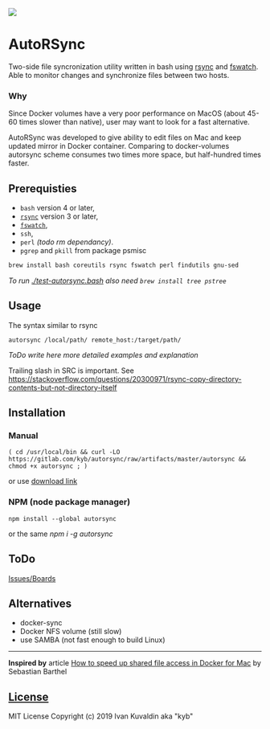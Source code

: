 [![](https://gitlab.com/kyb/autorsync/badges/master/pipeline.svg)](https://gitlab.com/kyb/autorsync/pipelines?scope=branches)

# AutoRSync
Two-side file syncronization utility written in bash using [rsync](https://rsync.samba.org/) and [fswatch](https://github.com/emcrisostomo/fswatch).
Able to monitor changes and synchronize files between two hosts.

### Why
Since Docker volumes have a very poor performance on MacOS (about 45-60 times slower than native), 
user may want to look for a fast alternative.

AutoRSync was developed to give ability to edit files on Mac and keep updated mirror in Docker container.
Comparing to docker-volumes autorsync scheme consumes two times more space, but half-hundred times faster. 

## Prerequisties
*  `bash` version 4 or later, 
*  [`rsync`](https://rsync.samba.org/) version 3 or later,
*  [`fswatch`](https://github.com/emcrisostomo/fswatch), 
*  `ssh`, 
*  `perl` *(todo rm dependancy)*.
*  `pgrep` and `pkill` from package psmisc

```sh
brew install bash coreutils rsync fswatch perl findutils gnu-sed
```
*To run [./test-autorsync.bash](./test-autorsync.bash) also need `brew install tree pstree`*

## Usage
The syntax similar to rsync
```
autorsync /local/path/ remote_host:/target/path/
```
*ToDo write here more detailed examples and explanation*

Trailing slash in SRC is important. See https://stackoverflow.com/questions/20300971/rsync-copy-directory-contents-but-not-directory-itself

## Installation

### Manual

    ( cd /usr/local/bin && curl -LO https://gitlab.com/kyb/autorsync/raw/artifacts/master/autorsync && chmod +x autorsync ; ) 

or use [download link](https://gitlab.com/kyb/autorsync/raw/artifacts/master/autorsync)

### NPM (node package manager)

    npm install --global autorsync
    
or the same *npm i -g autorsync*

## ToDo
[Issues/Boards](https://gitlab.com/kyb/autorsync/-/boards)

## Alternatives
* docker-sync
* Docker NFS volume (still slow)
* use SAMBA (not fast enough to build Linux)

---
**Inspired by** article [How to speed up shared file access in Docker for Mac][2] by Sebastian Barthel

  [2]: https://medium.freecodecamp.org/speed-up-file-access-in-docker-for-mac-fbeee65d0ee7


## [License](LICENSE)
MIT License
Copyright (c) 2019 Ivan Kuvaldin aka "kyb"
